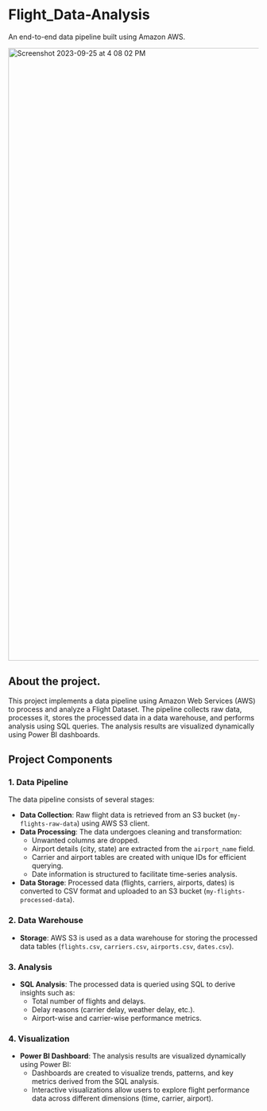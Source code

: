 # Flight_Data-Analysis
An end-to-end data pipeline built using Amazon AWS.

<img width="1230" alt="Screenshot 2023-09-25 at 4 08 02 PM" src="https://github.com/NitinPrasad5/Flight_Data-Analysis/assets/93488094/4fd44a57-2464-409f-b098-bddf0836c64e">

## About the project.

This project implements a data pipeline using Amazon Web Services (AWS) to process and analyze a Flight Dataset. The pipeline collects raw data, processes it, stores the processed data in a data warehouse, and performs analysis using SQL queries. The analysis results are visualized dynamically using Power BI dashboards.

## Project Components

### 1. Data Pipeline

The data pipeline consists of several stages:

- **Data Collection**: Raw flight data is retrieved from an S3 bucket (`my-flights-raw-data`) using AWS S3 client.
- **Data Processing**: The data undergoes cleaning and transformation:
  - Unwanted columns are dropped.
  - Airport details (city, state) are extracted from the `airport_name` field.
  - Carrier and airport tables are created with unique IDs for efficient querying.
  - Date information is structured to facilitate time-series analysis.
- **Data Storage**: Processed data (flights, carriers, airports, dates) is converted to CSV format and uploaded to an S3 bucket (`my-flights-processed-data`).

### 2. Data Warehouse

- **Storage**: AWS S3 is used as a data warehouse for storing the processed data tables (`flights.csv`, `carriers.csv`, `airports.csv`, `dates.csv`).

### 3. Analysis

- **SQL Analysis**: The processed data is queried using SQL to derive insights such as:
  - Total number of flights and delays.
  - Delay reasons (carrier delay, weather delay, etc.).
  - Airport-wise and carrier-wise performance metrics.
  
### 4. Visualization

- **Power BI Dashboard**: The analysis results are visualized dynamically using Power BI:
  - Dashboards are created to visualize trends, patterns, and key metrics derived from the SQL analysis.
  - Interactive visualizations allow users to explore flight performance data across different dimensions (time, carrier, airport).


